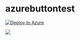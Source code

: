 # azurebuttontest

[![Deploy to Azure](http://azuredeploy.net/deploybutton.png)](https://azuredeploy.net/)

<a href="https://azuredeploy.net/" target="_blank">
    <img src="http://azuredeploy.net/deploybutton.png"/>
</a>
